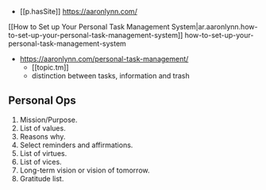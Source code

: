 

- [[p.hasSite]] https://aaronlynn.com/


[[How to Set up Your Personal Task Management System|ar.aaronlynn.how-to-set-up-your-personal-task-management-system]]
how-to-set-up-your-personal-task-management-system

- https://aaronlynn.com/personal-task-management/ 
  - [[topic.tm]] 
  - distinction between tasks, information and trash
## Personal Ops

1. Mission/Purpose.
2. List of values.
3. Reasons why.
4. Select reminders and affirmations.
5. List of virtues.
6. List of vices.
7. Long-term vision or vision of tomorrow.
8. Gratitude list.
